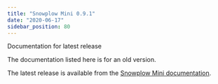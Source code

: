 ```yaml
---
title: "Snowplow Mini 0.9.1"
date: "2020-06-17"
sidebar_position: 80
---
```


Documentation for latest release

The documentation listed here is for an old version.

The latest release is available from the [Snowplow Mini documentation](/docs/pipeline-components-and-applications/snowplow-mini/index.md).
